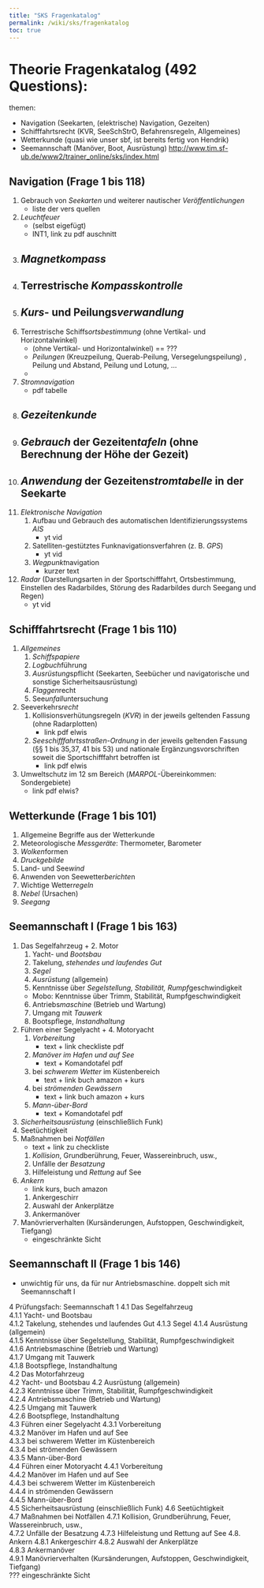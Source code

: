 ```yaml
---
title: "SKS Fragenkatalog"
permalink: /wiki/sks/fragenkatalog
toc: true
---
```



# Theorie Fragenkatalog (492 Questions):
themen:
- Navigation (Seekarten, (elektrische) Navigation, Gezeiten)
- Schifffahrtsrecht (KVR, SeeSchStrO, Befahrensregeln, Allgemeines)
- Wetterkunde (quasi wie unser sbf, ist bereits fertig von Hendrik)
- Seemannschaft (Manöver, Boot, Ausrüstung)
http://www.tim.sf-ub.de/www2/trainer_online/sks/index.html

## Navigation (Frage 1 bis 118)
1. Gebrauch von *Seekarten* und weiterer nautischer *Veröffentlichungen*
    - liste der vers quellen
2. *Leuchtfeuer*	
    - (selbst eigefügt)
    - INT1, link zu pdf auschnitt
3. *Magnetkompass*	
    - 
4. Terrestrische *Kompasskontrolle*	
    - 
5. *Kurs*- und Peilungs*verwandlung*	
    - 
6. Terrestrische Schiffs*ortsbestimmung* (ohne Vertikal- und Horizontalwinkel)
    - (ohne Vertikal- und Horizontalwinkel) == ???
    - *Peilungen* (Kreuzpeilung, Querab-Peilung, Versegelungspeilung) , Peilung und Abstand, Peilung und Lotung, …	
    - 
7. *Stromnavigation*	
    - pdf tabelle
8. *Gezeitenkunde*	
    - 
9.  *Gebrauch* der Gezeiten*tafeln* (ohne Berechnung der Höhe der Gezeit)	
    - 
10. *Anwendung* der Gezeiten*stromtabelle* in der Seekarte	
    - 
11. *Elektronische Navigation*
    1. Aufbau und Gebrauch des automatischen Identifizierungssystems *AIS*	
       - yt vid
    2. Satelliten-gestütztes Funknavigationsverfahren (z. B. *GPS*)	
       - yt vid
    3. *Wegpunkt*navigation	
       - kurzer text
12. *Radar* (Darstellungsarten in der Sportschifffahrt, Ortsbestimmung, Einstellen des Radarbildes, Störung des Radarbildes durch Seegang und Regen)	
    - yt vid

## Schifffahrtsrecht (Frage 1 bis 110)
1. *Allgemeines*
   1. *Schiffspapiere* 
   2. *Logbuch*führung
   3. *Ausrüstung*spflicht (Seekarten, Seebücher und navigatorische und sonstige Sicherheitsausrüstung)
   4. *Flaggen*recht
   5. See*unfall*untersuchung
2. Seeverkehrs*recht*
   1. Kollisionsverhütungsregeln (*KVR*) in der jeweils geltenden Fassung (ohne Radarplotten)
      - link pdf elwis 
   2. *Seeschifffahrtsstraßen-Ordnung* in der jeweils geltenden Fassung (§§ 1 bis 35,37, 41 bis 53) und nationale Ergänzungsvorschriften soweit die Sportschifffahrt betroffen ist
      - link pdf elwis 
3. Umweltschutz im 12 sm Bereich (*MARPOL*-Übereinkommen: Sondergebiete)
      - link pdf elwis?

## Wetterkunde (Frage 1 bis 101)
1. Allgemeine Begriffe aus der Wetterkunde
2. Meteorologische *Messgeräte*: Thermometer, Barometer
3. *Wolken*formen
4. *Druckgebilde*
5. Land- und See*wind*
6. Anwenden von Seewetter*berichte*n
7. Wichtige Wetter*regeln*
8. *Nebel* (Ursachen)
9. *Seegang*
	
## Seemannschaft I (Frage 1 bis 163)
1. Das Segelfahrzeug + 2. Motor
    1. Yacht- und *Bootsbau*
    2. Takelung, *stehendes und laufendes Gut*
    3. *Segel*
    4. *Ausrüstung* (allgemein)
    5. Kenntnisse über *Segelstellung, Stabilität, Rumpf*geschwindigkeit
      + Mobo: Kenntnisse über Trimm, Stabilität, Rumpfgeschwindigkeit
    6. Antriebs*maschine* (Betrieb und Wartung)
    7. Umgang mit *Tauwerk*
    8. Bootspflege, *Instandhaltung*
3. Führen einer Segelyacht + 4. Motoryacht
   1. *Vorbereitung*
       - text + link checkliste pdf
   2. *Manöver im Hafen und auf See*
       - text + Komandotafel pdf
   3. bei *schwerem Wetter* im Küstenbereich
       - text + link buch amazon + kurs
   4. bei *strömenden Gewässern*
       - text + link buch amazon + kurs
   5. *Mann-über-Bord*
       - text + Komandotafel pdf
5. *Sicherheitsausrüstung* (einschließlich Funk)
6. Seetüchtigkeit
7. Maßnahmen bei *Notfällen*
    - text + link zu checkliste
    1. *Kollision*, Grundberührung, Feuer, Wassereinbruch, usw.,
    2. Unfälle der *Besatzung*
    3. Hilfeleistung und *Rettung* auf See
8. *Ankern*
   - link kurs, buch amazon
   1. Ankergeschirr
   2. Auswahl der Ankerplätze
   3. Ankermanöver
9.  Manövrierverhalten (Kursänderungen, Aufstoppen, Geschwindigkeit, Tiefgang) 
    + eingeschränkte Sicht

## Seemannschaft II (Frage 1 bis 146)
- unwichtig für uns, da für nur Antriebsmaschine. doppelt sich mit Seemannschaft I


4 Prüfungsfach: Seemannschaft 1	
4.1 Das Segelfahrzeug	
4.1.1 Yacht- und Bootsbau	
4.1.2 Takelung, stehendes und laufendes Gut	
4.1.3 Segel	
4.1.4 Ausrüstung (allgemein)	
4.1.5 Kenntnisse über Segelstellung, Stabilität, Rumpfgeschwindigkeit	
4.1.6 Antriebsmaschine (Betrieb und Wartung)	
4.1.7 Umgang mit Tauwerk	
4.1.8 Bootspflege, Instandhaltung	
4.2 Das Motorfahrzeug	
4.2 Yacht- und Bootsbau	
4.2 Ausrüstung (allgemein)	
4.2.3 Kenntnisse über Trimm, Stabilität, Rumpfgeschwindigkeit	
4.2.4 Antriebsmaschine (Betrieb und Wartung)	
4.2.5 Umgang mit Tauwerk	
4.2.6 Bootspflege, Instandhaltung	
4.3 Führen einer Segelyacht	
4.3.1 Vorbereitung	
4.3.2 Manöver im Hafen und auf See	
4.3.3 bei schwerem Wetter im Küstenbereich	
4.3.4 bei strömenden Gewässern	
4.3.5 Mann-über-Bord	
4.4 Führen einer Motoryacht	
4.4.1 Vorbereitung	
4.4.2 Manöver im Hafen und auf See	
4.4.3 bei schwerem Wetter im Küstenbereich	
4.4.4 in strömenden Gewässern	
4.4.5 Mann-über-Bord	
4.5 Sicherheitsausrüstung (einschließlich Funk)	
4.6 Seetüchtigkeit	
4.7 Maßnahmen bei Notfällen	
4.7.1 Kollision, Grundberührung, Feuer, Wassereinbruch, usw.,	
4.7.2 Unfälle der Besatzung	
4.7.3 Hilfeleistung und Rettung auf See	
4.8. Ankern	
4.8.1 Ankergeschirr	
4.8.2 Auswahl der Ankerplätze	
4.8.3 Ankermanöver	
4.9.1 Manövrierverhalten (Kursänderungen, Aufstoppen, Geschwindigkeit, Tiefgang)	
???	eingeschränkte Sicht
